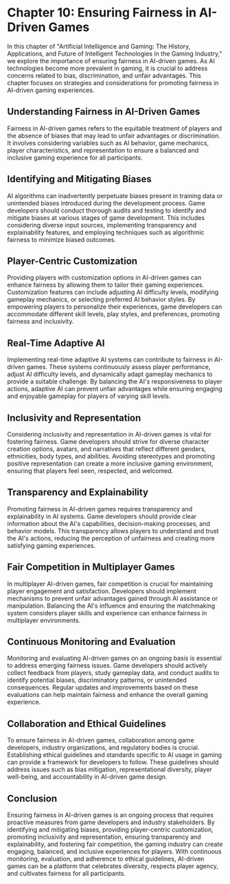 Chapter 10: Ensuring Fairness in AI-Driven Games
================================================

In this chapter of "Artificial Intelligence and Gaming: The History, Applications, and Future of Intelligent Technologies in the Gaming Industry," we explore the importance of ensuring fairness in AI-driven games. As AI technologies become more prevalent in gaming, it is crucial to address concerns related to bias, discrimination, and unfair advantages. This chapter focuses on strategies and considerations for promoting fairness in AI-driven gaming experiences.

Understanding Fairness in AI-Driven Games
-----------------------------------------

Fairness in AI-driven games refers to the equitable treatment of players and the absence of biases that may lead to unfair advantages or discrimination. It involves considering variables such as AI behavior, game mechanics, player characteristics, and representation to ensure a balanced and inclusive gaming experience for all participants.

Identifying and Mitigating Biases
---------------------------------

AI algorithms can inadvertently perpetuate biases present in training data or unintended biases introduced during the development process. Game developers should conduct thorough audits and testing to identify and mitigate biases at various stages of game development. This includes considering diverse input sources, implementing transparency and explainability features, and employing techniques such as algorithmic fairness to minimize biased outcomes.

Player-Centric Customization
----------------------------

Providing players with customization options in AI-driven games can enhance fairness by allowing them to tailor their gaming experiences. Customization features can include adjusting AI difficulty levels, modifying gameplay mechanics, or selecting preferred AI behavior styles. By empowering players to personalize their experiences, game developers can accommodate different skill levels, play styles, and preferences, promoting fairness and inclusivity.

Real-Time Adaptive AI
---------------------

Implementing real-time adaptive AI systems can contribute to fairness in AI-driven games. These systems continuously assess player performance, adjust AI difficulty levels, and dynamically adapt gameplay mechanics to provide a suitable challenge. By balancing the AI's responsiveness to player actions, adaptive AI can prevent unfair advantages while ensuring engaging and enjoyable gameplay for players of varying skill levels.

Inclusivity and Representation
------------------------------

Considering inclusivity and representation in AI-driven games is vital for fostering fairness. Game developers should strive for diverse character creation options, avatars, and narratives that reflect different genders, ethnicities, body types, and abilities. Avoiding stereotypes and promoting positive representation can create a more inclusive gaming environment, ensuring that players feel seen, respected, and welcomed.

Transparency and Explainability
-------------------------------

Promoting fairness in AI-driven games requires transparency and explainability in AI systems. Game developers should provide clear information about the AI's capabilities, decision-making processes, and behavior models. This transparency allows players to understand and trust the AI's actions, reducing the perception of unfairness and creating more satisfying gaming experiences.

Fair Competition in Multiplayer Games
-------------------------------------

In multiplayer AI-driven games, fair competition is crucial for maintaining player engagement and satisfaction. Developers should implement mechanisms to prevent unfair advantages gained through AI assistance or manipulation. Balancing the AI's influence and ensuring the matchmaking system considers player skills and experience can enhance fairness in multiplayer environments.

Continuous Monitoring and Evaluation
------------------------------------

Monitoring and evaluating AI-driven games on an ongoing basis is essential to address emerging fairness issues. Game developers should actively collect feedback from players, study gameplay data, and conduct audits to identify potential biases, discriminatory patterns, or unintended consequences. Regular updates and improvements based on these evaluations can help maintain fairness and enhance the overall gaming experience.

Collaboration and Ethical Guidelines
------------------------------------

To ensure fairness in AI-driven games, collaboration among game developers, industry organizations, and regulatory bodies is crucial. Establishing ethical guidelines and standards specific to AI usage in gaming can provide a framework for developers to follow. These guidelines should address issues such as bias mitigation, representational diversity, player well-being, and accountability in AI-driven game design.

Conclusion
----------

Ensuring fairness in AI-driven games is an ongoing process that requires proactive measures from game developers and industry stakeholders. By identifying and mitigating biases, providing player-centric customization, promoting inclusivity and representation, ensuring transparency and explainability, and fostering fair competition, the gaming industry can create engaging, balanced, and inclusive experiences for players. With continuous monitoring, evaluation, and adherence to ethical guidelines, AI-driven games can be a platform that celebrates diversity, respects player agency, and cultivates fairness for all participants.
